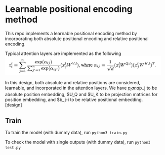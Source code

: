 # Learnable positional encoding method
This repo implements a learnable positional encoding method by incorporating both absolute positional encoding and relative positional encoding. 

Typical attention layers are implemented as the following
![alt text](https://github.com/Muhanzhang10/learnable_positional_encoding_method/blob/master/images/attention.png)

In this design, both absolute and relative positions are considered, learnable, and incorporated in the attention layers. We have $p_i and$p_j to be absolute position embedding, $U_Q and $U_K to be projection matrices for position embedding, and $b_j-i to be relative positional embedding.
[design]

## Train
To train the model (with dummy data), run 
`python3 train.py`

To check the model with single outputs (with dummy data), run
`python3 test.py`

